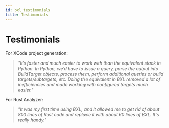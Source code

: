 ```yaml
---
id: bxl_testimonials
title: Testimonials
---
```


# Testimonials

For XCode project generation:

> *"It’s faster and much easier to work with than the equivalent stack in Python. In Python, we’d have to issue a query, parse the output into BuildTarget objects, process them, perform additional queries or build targets/subtargets, etc. Doing the equivalent in BXL removed a lot of inefficiencies and made working with configured targets much easier."*

For Rust Analyzer:

> *"It was my first time using BXL, and it allowed me to get rid of about 800 lines of Rust code and replace it with about 60 lines of BXL. It's really handy."*
